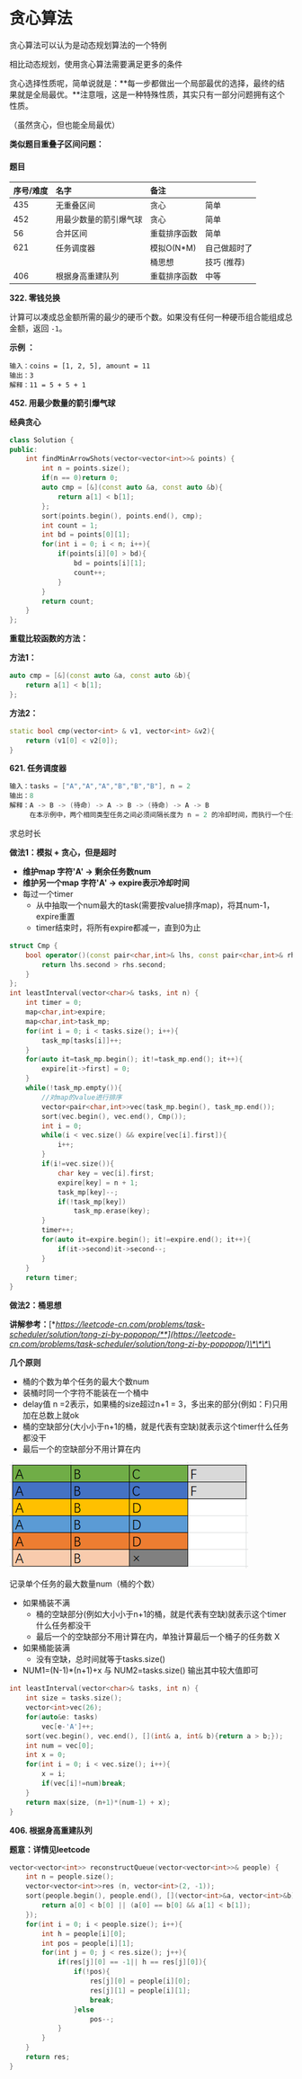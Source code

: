 # 贪心算法

贪心算法可以认为是动态规划算法的一个特例

相比动态规划，使用贪心算法需要满足更多的条件

贪心选择性质呢，简单说就是：**每一步都做出一个局部最优的选择，最终的结果就是全局最优。**注意哦，这是一种特殊性质，其实只有一部分问题拥有这个性质。

（虽然贪心，但也能全局最优）

**类似题目重叠子区间问题：**

#### 题目

| 序号/难度 | 名字 | 备注 |  |
| :--- | :--- | :--- | :--- |
| 435 | 无重叠区间 | 贪心 | 简单 |
| 452 | 用最少数量的箭引爆气球 | 贪心 | 简单 |
| 56 | 合并区间 | 重载排序函数 | 简单 |
| 621 | 任务调度器 | 模拟O\(N\*M\) | 自己做超时了 |
|  |  | 桶思想 | 技巧 \(推荐\) |
| 406 | 根据身高重建队列 | 重载排序函数 | 中等 |

**322. 零钱兑换**

 计算可以凑成总金额所需的最少的硬币个数。如果没有任何一种硬币组合能组成总金额，返回 `-1`。

**示例 ：**

```text
输入：coins = [1, 2, 5], amount = 11
输出：3 
解释：11 = 5 + 5 + 1
```



**452. 用最少数量的箭引爆气球**

**经典贪心**

```cpp
class Solution {
public:
    int findMinArrowShots(vector<vector<int>>& points) {
        int n = points.size();
        if(n == 0)return 0;
        auto cmp = [&](const auto &a, const auto &b){
            return a[1] < b[1];
        };
        sort(points.begin(), points.end(), cmp);
        int count = 1;
        int bd = points[0][1];
        for(int i = 0; i < n; i++){
            if(points[i][0] > bd){
                bd = points[i][1];
                count++;
            }
        }
        return count;
    }
};
```

**重载比较函数的方法：**

**方法1：**

```cpp
auto cmp = [&](const auto &a, const auto &b){
    return a[1] < b[1];
};
```

**方法2：**

```cpp
static bool cmp(vector<int> & v1, vector<int> &v2){
    return (v1[0] < v2[0]);
}
```

**621. 任务调度器**

```cpp
输入：tasks = ["A","A","A","B","B","B"], n = 2
输出：8
解释：A -> B -> (待命) -> A -> B -> (待命) -> A -> B
     在本示例中，两个相同类型任务之间必须间隔长度为 n = 2 的冷却时间，而执行一个任务只需要一个单位时间，所以中间出现了（待命）状态。 
```

求总时长

**做法1：模拟 + 贪心，但是超时**

* **维护map 字符'A' -&gt; 剩余任务数num**
* **维护另一个map 字符'A' -&gt; expire表示冷却时间**
* 每过一个timer
  * 从中抽取一个num最大的task\(需要按value排序map\)，将其num-1，expire重置
  * timer结束时，将所有expire都减一，直到0为止

```cpp
struct Cmp {
    bool operator()(const pair<char,int>& lhs, const pair<char,int>& rhs) {
        return lhs.second > rhs.second;
    }
};
int leastInterval(vector<char>& tasks, int n) {
    int timer = 0;
    map<char,int>expire;
    map<char,int>task_mp;
    for(int i = 0; i < tasks.size(); i++){
        task_mp[tasks[i]]++;
    }
    for(auto it=task_mp.begin(); it!=task_mp.end(); it++){
        expire[it->first] = 0;
    }
    while(!task_mp.empty()){
        //对map的value进行排序
        vector<pair<char,int>>vec(task_mp.begin(), task_mp.end());
        sort(vec.begin(), vec.end(), Cmp());
        int i = 0;
        while(i < vec.size() && expire[vec[i].first]){
            i++;
        }
        if(i!=vec.size()){
            char key = vec[i].first;
            expire[key] = n + 1;
            task_mp[key]--;
            if(!task_mp[key])
                task_mp.erase(key);
        }
        timer++;
        for(auto it=expire.begin(); it!=expire.end(); it++){
            if(it->second)it->second--;
        }  
    }
    return timer;
}
```

**做法2：桶思想**

**讲解参考：**[**https://leetcode-cn.com/problems/task-scheduler/solution/tong-zi-by-popopop/**](https://leetcode-cn.com/problems/task-scheduler/solution/tong-zi-by-popopop/)\*\*\*\*

**几个原则**

* 桶的个数为单个任务的最大个数num
* 装桶时同一个字符不能装在一个桶中
* delay值 n =2表示，如果桶的size超过n+1 = 3，多出来的部分\(例如：F\)只用加在总数上就ok
* 桶的空缺部分\(大小小于n+1的桶，就是代表有空缺\)就表示这个timer什么任务都没干
* 最后一个的空缺部分不用计算在内

![](../.gitbook/assets/893c01db5923889a865d7a4fe71de22b9519fc5a673473196ab58f26c1073ed2-image.png)

记录单个任务的最大数量num（桶的个数）

* 如果桶装不满
  * 桶的空缺部分\(例如大小小于n+1的桶，就是代表有空缺\)就表示这个timer什么任务都没干
  * 最后一个的空缺部分不用计算在内，单独计算最后一个桶子的任务数 X
* 如果桶能装满
  * 没有空缺，总时间就等于tasks.size\(\)
* NUM1=\(N-1\)\*\(n+1\)+x 与 NUM2=tasks.size\(\) 输出其中较大值即可 

```cpp
int leastInterval(vector<char>& tasks, int n) {
    int size = tasks.size();
    vector<int>vec(26);
    for(auto&e: tasks)
        vec[e-'A']++;
    sort(vec.begin(), vec.end(), [](int& a, int& b){return a > b;});
    int num = vec[0];
    int x = 0;
    for(int i = 0; i < vec.size(); i++){
        x = i;
        if(vec[i]!=num)break;
    }
    return max(size, (n+1)*(num-1) + x);
}
```

**406. 根据身高重建队列**

**题意：详情见leetcode**

```cpp
vector<vector<int>> reconstructQueue(vector<vector<int>>& people) {
    int n = people.size();
    vector<vector<int>>res (n, vector<int>(2, -1));
    sort(people.begin(), people.end(), [](vector<int>&a, vector<int>&b){
        return a[0] < b[0] || (a[0] == b[0] && a[1] < b[1]);
    });
    for(int i = 0; i < people.size(); i++){
        int h = people[i][0];
        int pos = people[i][1];
        for(int j = 0; j < res.size(); j++){
            if(res[j][0] == -1|| h == res[j][0]){
                if(!pos){
                    res[j][0] = people[i][0];
                    res[j][1] = people[i][1];
                    break;
                }else
                    pos--;
            }
        }
    }
    return res;
}   
```

